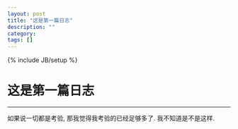 ```yaml
---
layout: post
title: "这是第一篇日志"
description: ""
category: 
tags: []
---
```

{% include JB/setup %}

# 这是第一篇日志

---

如果说一切都是考验, 那我觉得我考验的已经足够多了. 我不知道是不是这样.




